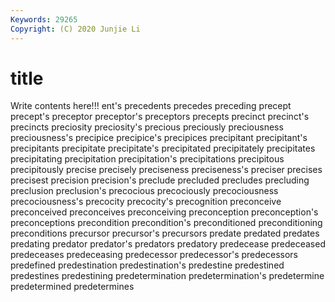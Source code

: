 ```yaml
---
Keywords: 29265
Copyright: (C) 2020 Junjie Li
---
```


# title

Write contents here!!!
ent's 
precedents 
precedes 
preceding 
precept 
precept's 
preceptor 
preceptor's
preceptors 
precepts 
precinct 
precinct's 
precincts 
preciosity 
preciosity's 
precious 
preciously 
preciousness
preciousness's 
precipice 
precipice's 
precipices 
precipitant 
precipitant's 
precipitants 
precipitate 
precipitate's 
precipitated
precipitately 
precipitates 
precipitating 
precipitation 
precipitation's 
precipitations 
precipitous 
precipitously 
precise 
precisely
preciseness 
preciseness's 
preciser 
precises 
precisest 
precision 
precision's 
preclude 
precluded 
precludes
precluding 
preclusion 
preclusion's 
precocious 
precociously 
precociousness 
precociousness's 
precocity 
precocity's 
precognition
preconceive 
preconceived 
preconceives 
preconceiving 
preconception 
preconception's 
preconceptions 
precondition 
precondition's 
preconditioned
preconditioning 
preconditions 
precursor 
precursor's 
precursors 
predate 
predated 
predates 
predating 
predator
predator's 
predators 
predatory 
predecease 
predeceased 
predeceases 
predeceasing 
predecessor 
predecessor's 
predecessors
predefined 
predestination 
predestination's 
predestine 
predestined 
predestines 
predestining 
predetermination 
predetermination's 
predetermine
predetermined 
predetermines 
